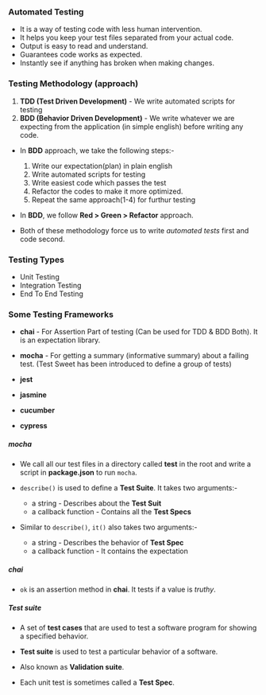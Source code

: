 ### Automated Testing

- It is a way of testing code with less human intervention.
- It helps you keep your test files separated from your actual code.
- Output is easy to read and understand.
- Guarantees code works as expected.
- Instantly see if anything has broken when making changes.

### Testing Methodology (approach)

1. **TDD (Test Driven Development)** - We write automated scripts for testing
2. **BDD (Behavior Driven Development)** - We write whatever we are expecting from the application (in simple english) before writing any code.

- In **BDD** approach, we take the following steps:-

  1. Write our expectation(plan) in plain english
  2. Write automated scripts for testing
  3. Write easiest code which passes the test
  4. Refactor the codes to make it more optimized.
  5. Repeat the same approach(1-4) for furthur testing

- In **BDD**, we follow **Red > Green > Refactor** approach.

- Both of these methodology force us to write _automated tests_ first and code second.

### Testing Types

- Unit Testing
- Integration Testing
- End To End Testing

### Some Testing Frameworks

- **chai** - For Assertion Part of testing (Can be used for TDD & BDD Both). It is an expectation library.

- **mocha** - For getting a summary (informative summary) about a failing test. (Test Sweet has been introduced to define a group of tests)

- **jest**
- **jasmine**
- **cucumber**
- **cypress**

##### mocha

- We call all our test files in a directory called **test** in the root and write a script in **package.json** to run `mocha`.

- `describe()` is used to define a **Test Suite**. It takes two arguments:-
  - a string - Describes about the **Test Suit**
  - a callback function - Contains all the **Test Specs**
- Similar to `describe()`, `it()` also takes two arguments:-
  - a string - Describes the behavior of **Test Spec**
  - a callback function - It contains the expectation

##### chai

- `ok` is an assertion method in **chai**. It tests if a value is _truthy_.

##### Test suite

- A set of **test cases** that are used to test a software program for showing a specified behavior.

- **Test suite** is used to test a particular behavior of a software.

- Also known as **Validation suite**.

- Each unit test is sometimes called a **Test Spec**.
